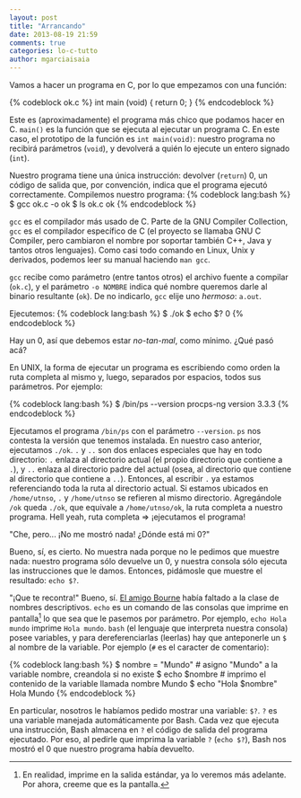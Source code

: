```yaml
---
layout: post
title: "Arrancando"
date: 2013-08-19 21:59
comments: true
categories: lo-c-tutto
author: mgarciaisaia
---
```


Vamos a hacer un programa en C, por lo que empezamos con una función:

{% codeblock ok.c %}
int main (void) {
	return 0;
}
{% endcodeblock %}

Este es (aproximadamente) el programa más chico que podamos hacer en C. `main()` es la función que se ejecuta al ejecutar un programa C. En este caso, el prototipo de la función es `int main(void)`: nuestro programa no recibirá parámetros (`void`), y devolverá a quién lo ejecute un entero signado (`int`).<!--more-->

Nuestro programa tiene una única instrucción: devolver (`return`) 0, un código de salida que, por convención, indica que el programa ejecutó correctamente.
Compilemos nuestro programa:
{% codeblock lang:bash %}
$ gcc ok.c -o ok
$ ls
ok.c ok
{% endcodeblock %}

`gcc` es el compilador más usado de C. Parte de la GNU Compiler Collection, `gcc` es el compilador específico de C (el proyecto se llamaba GNU C Compiler, pero cambiaron el nombre por soportar también C++, Java y tantos otros lenguajes). Como casi todo comando en Linux, Unix y derivados, podemos leer su manual haciendo `man gcc`.

`gcc` recibe como parámetro (entre tantos otros) el archivo fuente a compilar (`ok.c`), y el parámetro `-o NOMBRE` indica qué nombre queremos darle al binario resultante (`ok`). De no indicarlo, `gcc` elije uno _hermoso_: `a.out`.


Ejecutemos:
{% codeblock lang:bash %}
$ ./ok
$ echo $?
0
{% endcodeblock %}

Hay un 0, así que debemos estar _no-tan-mal_, como mínimo. ¿Qué pasó acá?

En UNIX, la forma de ejecutar un programa es escribiendo como orden la ruta completa al mismo y, luego, separados por espacios, todos sus parámetros. Por ejemplo:

{% codeblock lang:bash %}
$ /bin/ps --version
procps-ng version 3.3.3
{% endcodeblock %}

Ejecutamos el programa `/bin/ps` con el parámetro `--version`. `ps` nos contesta la versión que tenemos instalada. En nuestro caso anterior, ejecutamos `./ok`. `.` y `..` son dos enlaces especiales que hay en todo directorio: `.` enlaza al directorio actual (el propio directorio que contiene a `.`), y `..` enlaza al directorio padre del actual (osea, al directorio que contiene al directorio que contiene a `..`). Entonces, al escribir `.` ya estamos referenciando toda la ruta al directorio actual. Si estamos ubicados en `/home/utnso`, `.` y `/home/utnso` se refieren al mismo directorio. Agregándole `/ok` queda `./ok`, que equivale a `/home/utnso/ok`, la ruta completa a nuestro programa. Hell yeah, ruta completa => ¡ejecutamos el programa!

"Che, pero... ¡No me mostró nada! ¿Dónde está mi 0?"

Bueno, sí, es cierto. No muestra nada porque no le pedimos que muestre nada: nuestro programa sólo devuelve un 0, y nuestra consola sólo ejecuta las instrucciones que le damos. Entonces, pidámosle que muestre el resultado: `echo $?`.

"¡Que te recontra!" Bueno, sí. [El amigo Bourne](http://en.wikipedia.org/wiki/Stephen_R._Bourne) había faltado a la clase de nombres descriptivos. `echo` es un comando de las consolas que imprime en pantalla[^1] lo que sea que le pasemos por parámetro. Por ejemplo, `echo Hola mundo` imprime `Hola mundo`. `bash` (el lenguaje que interpreta nuestra consola) posee variables, y para dereferenciarlas (leerlas) hay que anteponerle un `$` al nombre de la variable. Por ejemplo (`#` es el caracter de comentario):

{% codeblock lang:bash %}
$ nombre = "Mundo" # asigno "Mundo" a la variable nombre, creandola si no existe
$ echo $nombre # imprimo el contenido de la variable llamada nombre
Mundo
$ echo "Hola $nombre"
Hola Mundo
{% endcodeblock %}

En particular, nosotros le habíamos pedido mostrar una variable: `$?`. `?` es una variable manejada automáticamente por Bash. Cada vez que ejecuta una instrucción, Bash almacena en `?` el código de salida del programa ejecutado. Por eso, al pedirle que imprima la variable `?` (`echo $?`), Bash nos mostró el 0 que nuestro programa había devuelto.

[^1]: En realidad, imprime en la salida estándar, ya lo veremos más adelante. Por ahora, creeme que es la pantalla.
